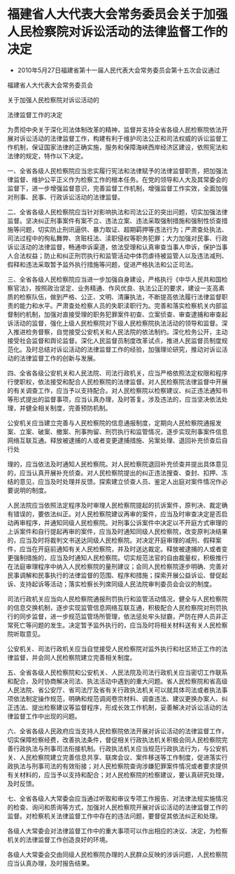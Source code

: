 # 福建省人大代表大会常务委员会关于加强人民检察院对诉讼活动的法律监督工作的决定

- 2010年5月27日福建省第十一届人民代表大会常务委员会第十五次会议通过

<!-- INFO END -->

福建省人大代表大会常务委员会

关于加强人民检察院对诉讼活动的

法律监督工作的决定

为贯彻中央关于深化司法体制改革的精神，监督并支持全省各级人民检察院依法开展对诉讼活动的法律监督工作，构建有利于维护司法公正和司法权威的诉讼监督工作机制，保证国家法律的正确实施，服务和保障海峡西岸经济区建设，依照宪法和法律的规定，特作以下决定。

一、全省各级人民检察院应当忠实履行宪法和法律赋予的法律监督职责，把加强法律监督、维护公平正义作为检察工作的根本任务。在党的领导和人大及其常委会的监督下，进一步增强监督意识，完善监督工作机制，增强监督工作实效，全面加强对刑事、民事、行政诉讼活动的法律监督。

二、全省各级人民检察院应当针对影响执法和司法公正的突出问题，切实加强法律监督。坚决纠正刑事案件有案不立、违法立案、违法采取强制措施和强制性侦查措施等问题，切实防止刑讯逼供、暴力取证、超期羁押等违法行为；严肃查处执法、司法过程中的徇私舞弊、贪赃枉法、渎职侵权等职务犯罪；大力加强对民事、行政诉讼活动的法律监督，畅通申诉渠道，依法受理和认真审查当事人申诉，保护当事人合法权益；防止和纠正刑罚执行和监管活动中体罚虐待被监管人以及违法减刑、假释和违法采取暂予监外执行措施等问题，促进严格执法和公正司法。

三、全省各级人民检察院应当进一步加强自身建设，严格执行《中华人民共和国检察官法》，按照政治坚定、业务精通、作风优良、执法公正的要求，建设一支高素质的检察队伍，做到严格、公正、文明、清廉执法，不断提高依法履行法律监督职责的能力和水平。严肃查处检察人员的失职渎职行为。完善和落实检察机关内部监督制约机制，加强对直接受理的职务犯罪案件初查、立案侦查、审查逮捕和审查起诉活动的监督，强化上级人民检察院对下级人民检察院执法活动的领导和监督。深入推进检务督察，自觉接受公安机关和人民法院的依法制约。深化检务公开，主动接受社会监督和舆论监督。深化人民监督员制度改革试点，推进人民监督员制度规范化。及时总结对诉讼活动的法律监督工作的经验，加强理论研究，推动对诉讼活动的法律监督工作的创新与发展。

四、全省各级公安机关和人民法院、司法行政机关，应当严格依照法定权限和程序行使职权，依法接受和配合人民检察院的法律监督。对人民检察院法律监督中开展的有关调查工作，应当予以支持配合。对人民检察院以检察建议、纠正违法通知书等形式提出的监督事项，应当认真办理，及时答复。涉及违法的，应当坚决依法处理，并健全相关制度，完善预防机制。

公安机关应当建立完善与人民检察院的信息通报制度，定期向人民检察院通报发案、立案、破案、撤案、刑事拘留、刑罚执行和监管情况，逐步实现刑事案件信息网络互联互通。释放被逮捕的人或者变更逮捕措施、另案处理、退回补充侦查后自行处

理的，应当依法及时通知人民检察院。对人民检察院退回补充侦查并提出具体意见的，应当认真开展补充侦查。对人民检察院提出的纠正违法搜查、查封、扣押、冻结的意见，应当及时处理并反馈。探索建立侦查人员、鉴定人出庭对案件情况作必要说明的制度。

人民法院应当依照法定程序及时审理人民检察院提起的抗诉案件，原判决、裁定确有错误的，要依法纠正。对人民检察院建议再审的案件，应当及时审查决定是否启动再审程序，并通知同级人民检察院。对刑事公诉案件中决定以不开庭方式审理的上诉案件和自行提起再审的案件，应当及时通知同级人民检察院，改变原判决结果的，应当及时将裁判文书送达同级人民检察院。对决定开庭审理的减刑、假释案件，应当在开庭前通知有关人民检察院，并及时送达裁定。释放被逮捕的人或者变更强制措施的，应当及时通知人民检察院。切实规范法官的自由裁量权，积极推行在法庭审理程序中纳入人民检察院的量刑建议；会同人民检察院逐步明确、完善对民事调解和民事执行的法律监督的范围、程序和措施；探索开展公益诉讼、督促起诉、支持起诉等活动；落实检察长列席同级人民法院审判委员会会议的制度。

司法行政机关应当向人民检察院通报刑罚执行和监管活动情况，健全与人民检察院的信息交换机制，逐步实现监管信息网络互联互通，积极配合人民检察院对刑罚执行的同步监督，进一步规范监管场所管理，依法惩处牢头狱霸，严防在押人员非正常死亡等问题的发生。决定暂予监外执行的，应当及时将相关材料送有关人民检察院听取意见。

公安机关、司法行政机关应当自觉接受人民检察院对监外执行和社区矫正工作的法律监督，并会同人民检察院建立完善相关制度。

五、全省各级人民检察院和公安机关、人民法院及司法行政机关应当密切工作联系和配合，及时协商解决司法、执法活动中遇到的重大问题。省人民检察院和省高级人民法院、省公安厅、省司法厅及省有关行政执法机关可以就具体司法或者执法事项依法制定操作规范，明确和规范调阅卷宗材料、调查违法、建议更换办案人、纠正违法、提出检察建议等监督程序，形成长效工作机制，妥善解决对诉讼活动的法律监督工作中出现的问题。

六、全省各级人民政府应当支持人民检察院依法开展对诉讼活动的法律监督工作，切实保障检察经费，改善执法条件，督促相关行政执法机关积极会同人民检察院完善行政执法与刑事司法衔接机制。行政执法机关应当规范行政执法行为，与公安机关、人民检察院建立完善信息共享、联席会议、案件移送等工作制度，促进落实行政执法与刑事司法的有效衔接；对人民检察院查询涉嫌犯罪案件情况或者要求提供有关材料的，应当予以支持和配合；对人民检察院的检察建议，要认真研究处理，及时反馈。

七、全省各级人大常委会应当通过听取和审议专项工作报告、对法律法规实施情况的检查、询问和质询等方式，加强对人民检察院开展对诉讼活动的法律监督工作的监督。对检察机关法律监督工作中存在的违法问题，要督促其依法纠正和处理。

各级人大常委会对法律监督工作中的重大事项可以作出相应的决议、决定，为检察机关的法律监督工作创造良好的环境。

各级人大常委会交由同级人民检察院办理的人民群众反映的涉诉问题，人民检察院应当认真办理，及时报告结果。

